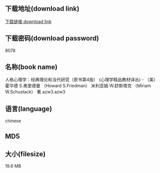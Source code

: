 ## 下载地址(download link)
[下载链接 download link](https://tutu365.netlify.app/?s=%E4%BA%BA%E6%A0%BC%E5%BF%83%E7%90%86%E5%AD%A6%EF%BC%9A%E7%BB%8F%E5%85%B8%E7%90%86%E8%AE%BA%E5%92%8C%E5%BD%93%E4%BB%A3%E7%A0%94%E7%A9%B6%EF%BC%88%E5%8E%9F%E4%B9%A6%E7%AC%AC4%E7%89%88%EF%BC%89+%28%E5%BF%83%E7%90%86%E5%AD%A6%E7%B2%BE%E5%93%81%E6%95%99%E6%9D%90%E8%AF%91%E4%B8%9B%29+-+%EF%BC%88%E7%BE%8E%EF%BC%89%E9%9C%8D%E5%8D%8E%E5%BE%B7+S.%E5%BC%97%E9%87%8C%E5%BE%B7%E6%9B%BC+%EF%BC%88Howard+S.Friedman%EF%BC%89+%E7%B1%B3%E5%88%A9%E4%BA%9A%E5%A7%86+W.%E8%88%92%E6%96%AF%E5%A1%94%E5%85%8B+%EF%BC%88Miriam+W.Schustack%EF%BC%89+%E8%91%97.azw3)

## 下载密码(download password)
8078

## 名称(book name)
人格心理学：经典理论和当代研究（原书第4版） (心理学精品教材译丛) - （美）霍华德 S.弗里德曼 （Howard S.Friedman） 米利亚姆 W.舒斯塔克 （Miriam W.Schustack） 著.azw3.azw3

## 语言(language)
chinese

## MD5


## 大小(filesize)
19.6 MB
